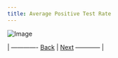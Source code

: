 ```yaml
---
title: Average Positive Test Rate
---
```






![Image](https://acarmichael20.github.io/Canada-Covid-Testing/HitRate.png)



<p>| ————-
<a href="https://acarmichael20.github.io/Canada-Covid-Testing/page2.html">Back</a> | <a href="https://acarmichael20.github.io/Canada-Covid-Testing/page4.html">Next</a>
———— |</p>
